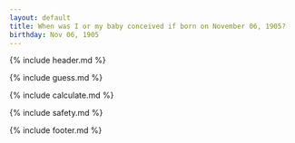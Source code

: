 ```yaml
---
layout: default
title: When was I or my baby conceived if born on November 06, 1905?
birthday: Nov 06, 1905
---
```


{% include header.md %}

{% include guess.md %}

{% include calculate.md %}

{% include safety.md %}

{% include footer.md %}



